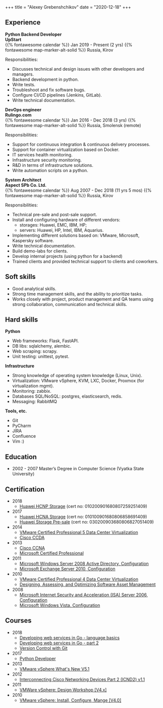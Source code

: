 +++
title = "Alexey Grebenshchikov"
date = "2020-12-18"
+++

## Experience

**Python Backend Developer**  
**UpStart**  
{{% fontawesome calendar %}} Jan 2019 - Present (2 yrs)
{{% fontawesome map-marker-alt-solid %}} Russia, Kirov

Responsibilities:

* Discusses technical and design issues with other developers and managers.
* Backend development in python.
* Write tests.
* Troubleshoot and fix software bugs.
* Configure CI/CD pipelines (Jenkins, GitLab).
* Write technical documentation.

**DevOps engineer**  
**Rulingo.com**  
{{% fontawesome calendar %}} Jan 2016 - Dec 2018 (3 yrs)
{{% fontawesome map-marker-alt-solid %}} Russia, Smolensk (remote)

Responsibilities:

* Support for continuous integration & continuous delivery processes.
* Support for container virtualization based on Docker.
* IT services health monitoring.
* Infrastructure security monitoring.
* R&D in terms of infrastructure solutions.
* Write automation scripts on a python.
  
**System Architect**  
**Aspect SPb Co. Ltd.**  
{{% fontawesome calendar %}} Aug 2007 - Dec 2018 (11 yrs 5 mos)
{{% fontawesome map-marker-alt-solid %}} Russia, Kirov

Responsibilities:

* Technical pre-sale and post-sale support.
* Install and configuring hardware of different vendors:
  * storages: Huawei, EMC, IBM, HP;
  * servers: Huawei, HP, Intel, IBM, Aquarius.
* Implementing different solutions based on: VMware, Microsoft, Kaspersky software.
* Write technical documentation.
* Build demo-labs for clients.
* Develop internal projects (using python for a backend)
* Trained clients and provided technical support to clients and coworkers.

## Soft skills

* Good analytical skills.
* Strong time management skills, and the ability to prioritize tasks.
* Works closely with project, product management and QA teams using strong collaboration,
  communication and technical skills.

## Hard skills

**Python**

* Web frameworks: Flask, FastAPI.
* DB libs: sqlalchemy, alembic.
* Web scraping: scrapy.
* Unit testing: unittest, pytest.

**Infrastructure**

* Strong knowledge of operating system knowledge (Linux, Unix).
* Virtualization: VMware vSphere, KVM, LXC, Docker, Proxmox (for virtualization mgmt).
* Monitoring: zabbix.
* Databases SQL/NoSQL: postgres, elasticsearch, redis.
* Messaging: RabbitMQ

**Tools, etc.**

* Git
* PyCharm
* JIRA
* Confluence
* Vim :)

## Education

* 2002 - 2007 Master’s Degree in Computer Science (Vyatka State University)

## Certification

* 2018
  * [Huawei HCNP Storage](/cert/2018/010200901680807259251409.pdf) (cert no: 010200901680807259251409)
* 2017
  * [Huawei HCNA Storage](/cert/2017/010100901680806858691409.pdf) (cert no: 010100901680806858691409)
  * [Huawei Storage Pre-sale](/cert/2017/030200903680806827051409.pdf) (cert no: 030200903680806827051409)
* 2014
  * [VMware Certified Professional 5 Data Center Virtualization](/cert/2014/vcp5.pdf)
  * [Cisco CCDA](/cert/2014/ccda.jpg)
* 2013
  * [Cisco CCNA](/cert/2013/ccna.jpg)
  * [Microsoft Certified Professional](/cert/2013/mcp.pdf)
* 2011
  * [Microsoft Windows Server 2008 Active Directory, Configuration](/cert/2011/server-2008.pdf)
  * [Microsoft Exchange Server 2010, Configuration](/cert/2011/exchange-2010.pdf)
* 2010
  * [VMware Certified Professional 4 Data Center Virtualization](/cert/2010/vcp4.pdf)
  * [Designing, Assessing, and Optimizing Software Asset Management](/cert/2010/sam.pdf)
* 2008
  * [Microsoft Internet Security and Acceleration (ISA) Server 2006, Configuration](/cert/2008/isa.pdf)
  * [Microsoft Windows Vista, Configuration](/cert/2008/vista.pdf)

## Courses
* 2018
  * [Developing web services in Go - language basics](/cert/2018/coursera_golang_part1.pdf)
  * [Developing web services in Go - part 2](/cert/2018/coursera_golang_part2.pdf)
  * [Version Control with Git](/cert/2018/coursera_git.pdf)
* 2017
  * [Python Developer](/cert/2017/python_developer.pdf)
* 2013
  * [VMware vSphere What's New V5.1](/cert/2013/vmware-whats-new.pdf)
* 2012
  * [Interconnecting Cisco Networking Devices Part 2 (ICND2) v1.1](/cert/2012/icnd2.pdf)
* 2011
  * [VMWare vSphere: Design Workshop [V4.x]](/cert/2011/vmware-workshop.pdf)
* 2010
  * [VMware vSphere: Install, Configure, Mange [V4.0]](/cert/2010/vmware-4.pdf)
